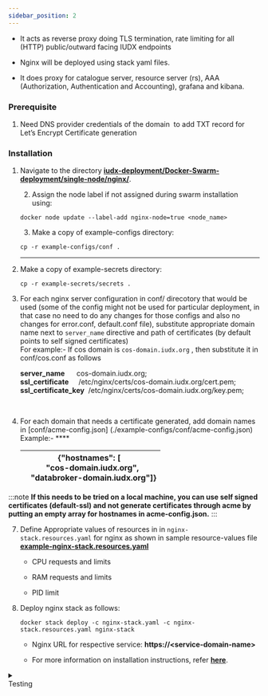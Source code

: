 ```yaml
---
sidebar_position: 2
---
```




+ It acts as reverse proxy doing TLS termination, rate limiting for all (HTTP) public/outward facing IUDX endpoints

+ Nginx will be deployed using stack yaml files.

+ It does proxy for catalogue server, resource server (rs), AAA (Authorization, Authentication and Accounting), grafana and kibana.

### Prerequisite

1. Need DNS provider credentials of the domain  to add TXT record for  Let’s Encrypt Certificate generation

### Installation

1. Navigate to the directory **[iudx-deployment/Docker-Swarm-deployment/single-node/nginx/](https://github.com/datakaveri/iudx-deployment/tree/5.0.0/Docker-Swarm-deployment/single-node/nginx)**.

  

   2. Assign the node label if not assigned during swarm installation using: 

   ```
   docker node update --label-add nginx-node=true <node_name> 
    ```
   

   3. Make a copy of example-configs directory:

    ```
    cp -r example-configs/conf . 
    ```

   ****
4. Make a copy of example-secrets directory:

   
    ```
   cp -r example-secrets/secrets . 

   ```

5. For each nginx server configuration in conf/ direcotory that would be used (some of the config might not be used for particular deployment, in that case no need to do any changes for those configs and also no changes for error.conf, default.conf file), substitute appropriate domain name next to `server_name` directive and path of certificates (by default points to self signed certificates)<br/> For example:- If cos domain is `cos-domain.iudx.org` , then substitute it in conf/cos.conf as follows

    <div class="boxBorder">

    **server_name**          &nbsp;&nbsp;&nbsp;&nbsp;cos-domain.iudx.org;<br/>
    **ssl_certificate**      &nbsp;&nbsp;&nbsp;&nbsp;/etc/nginx/certs/cos-domain.iudx.org/cert.pem;<br/>
    **ssl_certificate_key**  &nbsp;/etc/nginx/certs/cos-domain.iudx.org/key.pem; 
    </div>  
    <br/>
6. For each domain that needs a certificate generated, add domain names in \[conf/acme-config.json] (./example-configs/conf/acme-config.json) 
Example:-  ****

                                                                                  
   | {"hostnames": [ <br/>    "cos-domain.iudx.org",  <br/>   "databroker-domain.iudx.org"]} |
    | ------------------------------------------------------------------------------ |


   

:::note
**If this needs to be tried on a local machine, you can use self signed certificates (default-ssl) and not generate certificates through acme by putting an empty array for hostnames in acme-config.json.**
:::

7. Define Appropriate values of resources in in `nginx-stack.resources.yaml` for nginx as shown in sample resource-values file **[example-nginx-stack.resources.yaml](https://github.com/datakaveri/iudx-deployment/blob/5.0.0/Docker-Swarm-deployment/single-node/nginx/example-nginx-stack.resources.yaml)**

      - CPU requests and limits

      - RAM requests and limits

      - PID limit



8. Deploy nginx stack as follows: 

    ```  
    docker stack deploy -c nginx-stack.yaml -c nginx-stack.resources.yaml nginx-stack 
    ```
    - Nginx URL for respective service: **https://<service-domain-name\>**

    - For more information on installation instructions, refer **[here](https://github.com/datakaveri/iudx-deployment/tree/5.0.0/Docker-Swarm-deployment/single-node/nginx)**.

<details>
<summary><div class="test_color">Testing</div></summary>

#### To check if the nginx stacks are deployed and running use command:
```
docker stack ps nginx 
```
#### You can check any endpoint that the nginx handles. If the application server isn’t deployed then it throws an error of <div class="txt_color">`502: Bad Gateway`</div>
```
curl https://<api-serverdomain>/apis 
```
#### To check certificates are generated for all requested domains:
- Exec inside the nginx-acme container:

```
docker exec -it <nginx-container-id> /bin/bash
```
- Check cert status:
```
acme.sh –list
```
</details>